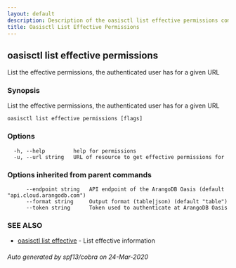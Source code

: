 ```yaml
---
layout: default
description: Description of the oasisctl list effective permissions command
title: Oasisctl List Effective Permissions
---
```

## oasisctl list effective permissions

List the effective permissions, the authenticated user has for a given URL

### Synopsis

List the effective permissions, the authenticated user has for a given URL

```
oasisctl list effective permissions [flags]
```

### Options

```
  -h, --help         help for permissions
  -u, --url string   URL of resource to get effective permissions for
```

### Options inherited from parent commands

```
      --endpoint string   API endpoint of the ArangoDB Oasis (default "api.cloud.arangodb.com")
      --format string     Output format (table|json) (default "table")
      --token string      Token used to authenticate at ArangoDB Oasis
```

### SEE ALSO

* [oasisctl list effective](oasisctl_list_effective.md)	 - List effective information

###### Auto generated by spf13/cobra on 24-Mar-2020
